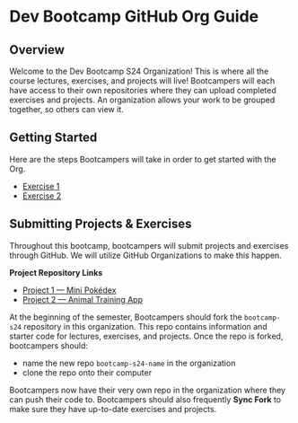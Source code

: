 # Dev Bootcamp GitHub Org Guide

## Overview
Welcome to the Dev Bootcamp S24 Organization! This is where all the course lectures, exercises, and projects will live! Bootcampers will each have access to their own repositories where they can upload completed exercises and projects. An organization allows your work to be grouped together, so others can view it. 

## Getting Started
Here are the steps Bootcampers will take in order to get started with the Org. 

- [Exercise 1](https://github.com/BoG-Dev-Bootcamp-F23/bootcamp-f23/tree/main/exer1)
- [Exercise 2](https://github.com/BoG-Dev-Bootcamp-F23/bootcamp-f23/blob/main/exer2)

## Submitting Projects & Exercises
Throughout this bootcamp, bootcampers will submit projects and exercises through GitHub. We will utilize GitHub Organizations to make this happen. 

**Project Repository Links**
- [Project 1 — Mini Pokédex](https://github.com/BoG-Dev-Bootcamp-F23/project1-f23)
- [Project 2 — Animal Training App](https://github.com/BoG-Dev-Bootcamp-F23/project2-f23)

At the beginning of the semester, Bootcampers should fork the `bootcamp-s24` repository in this organization. This repo contains information and starter code for lectures, exercises, and projects. Once the repo is forked, bootcampers should:
- name the new repo `bootcamp-s24-name` in the organization
- clone the repo onto their computer

Bootcampers now have their very own repo in the organization where they can push their code to. Bootcampers should also frequently **Sync Fork** to make sure they have up-to-date exercises and projects. 
